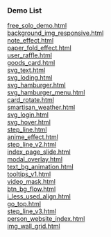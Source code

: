 ### Demo List

[free_solo_demo.html](https://www.adba.club/CSS-Inspired-Factory/3M/free_solo_demo.html) <br />[background_img_responsive.html](https://www.adba.club/CSS-Inspired-Factory/4M/background_img_responsive.html) <br />[note_effect.html](https://www.adba.club/CSS-Inspired-Factory/6M/note_effect.html) <br />[paper_fold_effect.html](https://www.adba.club/CSS-Inspired-Factory/6M/paper_fold_effect.html) <br />[user_raffle.html](https://www.adba.club/CSS-Inspired-Factory/6M/user_raffle.html) <br />[goods_card.html](https://www.adba.club/CSS-Inspired-Factory/7M/goods_card.html) <br /> [svg_text.html](https://www.adba.club/CSS-Inspired-Factory/7M/svg_text.html) <br />[svg_loding.html](https://www.adba.club/CSS-Inspired-Factory/7M/svg_loding.html) <br />[svg_hamburger.html](https://www.adba.club/CSS-Inspired-Factory/7M/svg_hamburger.html) <br />[svg_hamburger_menu.html](https://www.adba.club/CSS-Inspired-Factory/7M/svg_hamburger_menu.html) <br /> [card_rotate.html](https://www.adba.club/CSS-Inspired-Factory/7M/card_rotate.html) <br />[smartisan_weather.html](https://www.adba.club/CSS-Inspired-Factory/7M/smartisan_weather.html) <br />[svg_login.html](https://www.adba.club/CSS-Inspired-Factory/7M/svg_login.html) <br />[svg_hover.html](https://www.adba.club/CSS-Inspired-Factory/7M/svg_hover.html) <br />[step_line.html](https://www.adba.club/CSS-Inspired-Factory/7M/step_line.html) <br />[anime_effect.html](https://www.adba.club/CSS-Inspired-Factory/7M/anime_effect.html) <br />[step_line_v2.html](https://www.adba.club/CSS-Inspired-Factory/7M/step_line_v2.html) <br />[index_page_slide.html](https://www.adba.club/CSS-Inspired-Factory/7M/index_page_slide.html) <br />[modal_overlay.html](https://www.adba.club/CSS-Inspired-Factory/7M/modal_overlay.html) <br />[text_bg_animation.html](https://www.adba.club/CSS-Inspired-Factory/7M/text_bg_animation.html) <br />[tooltips_v1.html](https://www.adba.club/CSS-Inspired-Factory/7M/tooltips_v1.html) <br />[video_mask.html](https://www.adba.club/CSS-Inspired-Factory/7M/video_mask.html) <br />[btn_bg_flow.html](https://www.adba.club/CSS-Inspired-Factory/7M/btn_bg_flow.html) <br />[i_less_used_align.html](https://www.adba.club/CSS-Inspired-Factory/7M/i_less_used_align.html) <br />[go_top.html](https://www.adba.club/CSS-Inspired-Factory/7M/go_top.html) <br />[step_line_v3.html](https://www.adba.club/CSS-Inspired-Factory/7M/step_line_v3.html) <br />
[person_website_index.html](https://www.adba.club/CSS-Inspired-Factory/7M/person_website_index.html) <br />[img_wall_grid.html](https://www.adba.club/CSS-Inspired-Factory/8M/img_wall_grid.html) <br />